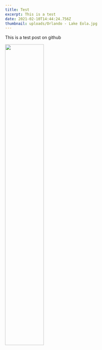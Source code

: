 ```yaml
---
title: Test
excerpt: This is a test
date: 2021-02-10T14:44:24.756Z
thumbnail: uploads/Orlando - Lake Eola.jpg
---
```

This is a test post on github

<img src="uploads/Orlando - Lake Eola.jpg" width="50%">